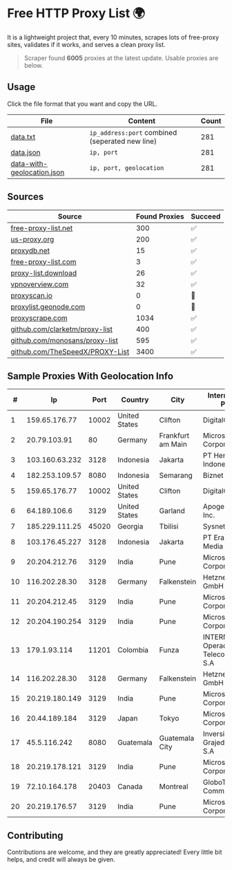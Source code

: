 
# Free HTTP Proxy List 🌍

It is a lightweight project that, every 10 minutes, scrapes lots of free-proxy sites, validates if it works, and serves a clean proxy list.


> Scraper found **6005** proxies at the latest update. Usable proxies are below.

## Usage

Click the file format that you want and copy the URL.


|File|Content|Count|
|----|-------|-----|
|[data.txt](https://raw.githubusercontent.com/themiralay/Proxy-List-World/master/data.txt)|`ip_address:port` combined (seperated new line)|281|
|[data.json](https://raw.githubusercontent.com/themiralay/Proxy-List-World/master/data.json)|`ip, port`|281|
|[data-with-geolocation.json](https://raw.githubusercontent.com/themiralay/Proxy-List-World/master/data-with-geolocation.json)|`ip, port, geolocation`|281|

## Sources

|Source|Found Proxies|Succeed|
|------|-------------|-------|
|[free-proxy-list.net](https://free-proxy-list.net)|300|✅|
|[us-proxy.org](https://www.us-proxy.org)|200|✅|
|[proxydb.net](http://proxydb.net)|15|✅|
|[free-proxy-list.com](https://free-proxy-list.com/?page=&port=&type%5B%5D=http&type%5B%5D=https&up_time=0&search=Search)|3|✅|
|[proxy-list.download](https://www.proxy-list.download/HTTP)|26|✅|
|[vpnoverview.com](https://vpnoverview.com/privacy/anonymous-browsing/free-proxy-servers)|32|✅|
|[proxyscan.io](https://www.proxyscan.io)|0|🚫|
|[proxylist.geonode.com](https://proxylist.geonode.com/api/proxy-list?limit=300&page=1&sort_by=lastChecked&sort_type=desc&protocols=http,https)|0|🚫|
|[proxyscrape.com](https://api.proxyscrape.com/v2/?request=displayproxies&protocol=http&timeout=10000&country=all&ssl=all&anonymity=all)|1034|✅|
|[github.com/clarketm/proxy-list](https://raw.githubusercontent.com/clarketm/proxy-list/master/proxy-list-raw.txt)|400|✅|
|[github.com/monosans/proxy-list](https://raw.githubusercontent.com/monosans/proxy-list/main/proxies/http.txt)|595|✅|
|[github.com/TheSpeedX/PROXY-List](https://raw.githubusercontent.com/TheSpeedX/PROXY-List/master/http.txt)|3400|✅|


## Sample Proxies With Geolocation Info

|#|Ip|Port|Country|City|Internet Service Provider|
|-|--|----|-------|----|-------------------------|
|1|159.65.176.77|10002|United States|Clifton|DigitalOcean, LLC|
|2|20.79.103.91|80|Germany|Frankfurt am Main|Microsoft Corporation|
|3|103.160.63.232|3128|Indonesia|Jakarta|PT Herza Digital Indonesia|
|4|182.253.109.57|8080|Indonesia|Semarang|Biznet Metronet|
|5|159.65.176.77|10002|United States|Clifton|DigitalOcean, LLC|
|6|64.189.106.6|3129|United States|Garland|Apogee Telecom Inc.|
|7|185.229.111.25|45020|Georgia|Tbilisi|Sysnet LLC|
|8|103.176.45.227|3128|Indonesia|Jakarta|PT Era Digital Media|
|9|20.204.212.76|3129|India|Pune|Microsoft Corporation|
|10|116.202.28.30|3128|Germany|Falkenstein|Hetzner Online GmbH|
|11|20.204.212.45|3129|India|Pune|Microsoft Corporation|
|12|20.204.190.254|3129|India|Pune|Microsoft Corporation|
|13|179.1.93.114|11201|Colombia|Funza|INTERNEXA Brasil Operadora de TelecomunicaÔÔes S.A|
|14|116.202.28.30|3128|Germany|Falkenstein|Hetzner Online GmbH|
|15|20.219.180.149|3129|India|Pune|Microsoft Corporation|
|16|20.44.189.184|3129|Japan|Tokyo|Microsoft Corporation|
|17|45.5.116.242|8080|Guatemala|Guatemala City|Inversiones Grajeda Andrade S.A|
|18|20.219.178.121|3129|India|Pune|Microsoft Corporation|
|19|72.10.164.178|20403|Canada|Montreal|GloboTech Communications|
|20|20.219.176.57|3129|India|Pune|Microsoft Corporation|



## Contributing

Contributions are welcome, and they are greatly appreciated! Every
little bit helps, and credit will always be given.

